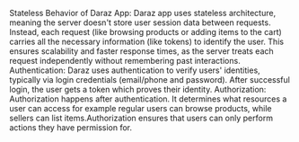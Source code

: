 Stateless Behavior of Daraz App:
Daraz app uses stateless architecture, meaning the server doesn't store user session data between requests. Instead, each request (like browsing products or adding items to the cart) carries all the necessary information (like tokens) to identify the user. This ensures scalability and faster response times, as the server treats each request independently without remembering past interactions.
Authentication:
Daraz uses authentication to verify users' identities, typically via login credentials (email/phone and password). After successful login, the user gets a token which proves their identity.
Authorization:
Authorization happens after authentication. It determines what resources a user can access for example regular users can browse products, while sellers can list items.Authorization ensures that users can only perform actions they have permission for.






